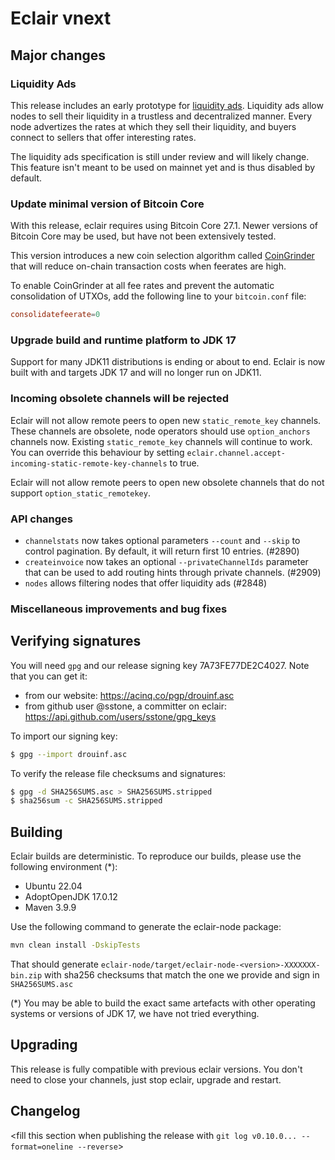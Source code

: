 # Eclair vnext

<insert here a high-level description of the release>

## Major changes

### Liquidity Ads

This release includes an early prototype for [liquidity ads](https://github.com/lightning/bolts/pull/1153).
Liquidity ads allow nodes to sell their liquidity in a trustless and decentralized manner.
Every node advertizes the rates at which they sell their liquidity, and buyers connect to sellers that offer interesting rates.

The liquidity ads specification is still under review and will likely change.
This feature isn't meant to be used on mainnet yet and is thus disabled by default.

### Update minimal version of Bitcoin Core

With this release, eclair requires using Bitcoin Core 27.1.
Newer versions of Bitcoin Core may be used, but have not been extensively tested.

This version introduces a new coin selection algorithm called  [CoinGrinder](https://github.com/bitcoin/bitcoin/blob/master/doc/release-notes/release-notes-27.0.md#wallet) that will reduce on-chain transaction costs when feerates are high.

To enable CoinGrinder at all fee rates and prevent the automatic consolidation of UTXOs, add the following line to your `bitcoin.conf` file:

```conf
consolidatefeerate=0
```

### Upgrade build and runtime platform to JDK 17

Support for many JDK11 distributions is ending or about to end. Eclair is now built with and targets JDK 17 and will no longer run on JDK11.


### Incoming obsolete channels will be rejected

Eclair will not allow remote peers to open new `static_remote_key` channels. These channels are obsolete, node operators should use `option_anchors` channels now.
Existing `static_remote_key` channels will continue to work. You can override this behaviour by setting `eclair.channel.accept-incoming-static-remote-key-channels` to true.

Eclair will not allow remote peers to open new obsolete channels that do not support `option_static_remotekey`.

### API changes

- `channelstats` now takes optional parameters `--count` and `--skip` to control pagination. By default, it will return first 10 entries. (#2890)
- `createinvoice` now takes an optional `--privateChannelIds` parameter that can be used to add routing hints through private channels. (#2909)
- `nodes` allows filtering nodes that offer liquidity ads (#2848)

### Miscellaneous improvements and bug fixes

<insert changes>

## Verifying signatures

You will need `gpg` and our release signing key 7A73FE77DE2C4027. Note that you can get it:

- from our website: https://acinq.co/pgp/drouinf.asc
- from github user @sstone, a committer on eclair: https://api.github.com/users/sstone/gpg_keys

To import our signing key:

```sh
$ gpg --import drouinf.asc
```

To verify the release file checksums and signatures:

```sh
$ gpg -d SHA256SUMS.asc > SHA256SUMS.stripped
$ sha256sum -c SHA256SUMS.stripped
```

## Building

Eclair builds are deterministic. To reproduce our builds, please use the following environment (*):

- Ubuntu 22.04
- AdoptOpenJDK 17.0.12
- Maven 3.9.9

Use the following command to generate the eclair-node package:

```sh
mvn clean install -DskipTests
```

That should generate `eclair-node/target/eclair-node-<version>-XXXXXXX-bin.zip` with sha256 checksums that match the one we provide and sign in `SHA256SUMS.asc`

(*) You may be able to build the exact same artefacts with other operating systems or versions of JDK 17, we have not tried everything.

## Upgrading

This release is fully compatible with previous eclair versions. You don't need to close your channels, just stop eclair, upgrade and restart.

## Changelog

<fill this section when publishing the release with `git log v0.10.0... --format=oneline --reverse`>
